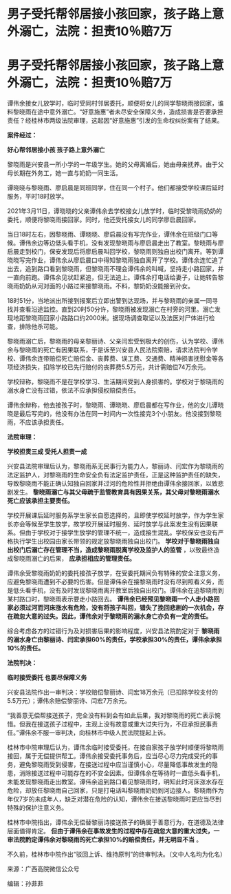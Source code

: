# 男子受托帮邻居接小孩回家，孩子路上意外溺亡，法院：担责10％赔7万

# 男子受托帮邻居接小孩回家，孩子路上意外溺亡，法院：担责10％赔7万

谭伟余接女儿放学时，临时受同村邻居委托，顺便将女儿的同学黎晓雨接回家，谁料黎晓雨在途中意外溺亡。“好意施惠”者未尽安全保障义务，造成损害是否要承担责任？经桂林市两级法院审理，这起因“好意施惠”引发的生命权纠纷案有了结果。

**案件经过：**

**好心帮邻居接小孩 孩子路上意外溺亡**

黎晓雨是兴安县一所小学的一年级学生。她的父母离婚后，她由母亲抚养。由于父母长期在外务工，她一直与奶奶一同生活。

谭晓晓与黎晓雨、廖启晨是同班同学，住在同一个村子。他们都接受学校课后延时服务，平时18时放学。

2021年3月11日，谭晓晓的父亲谭伟余去学校接女儿放学时，临时受黎晓雨奶奶的委托，顺便将黎晓雨接回家。同时，他还受托接女儿的同学廖启晨回家。

当日18时左右，因黎晓雨、谭晓晓、廖启晨没有写完作业，谭伟余在班级门口等候。谭伟余边等边低头看手机，没有发现黎晓雨与廖启晨走出了教室。黎晓雨与廖启晨走到校门，保安发现后将廖启晨叫回学校，黎晓雨则独自出校门离开。等到谭晓晓写完作业，谭伟余从廖启晨口中得知黎晓雨独自离开了学校。谭伟余连忙追了出去，追到路口看到黎晓雨，但黎晓雨不理会谭伟余的叫喊，坚持走小路回家，并一直向前跑。谭伟余见状赶紧追，但无法追上。谭伟余打电话给妻子，让她转告黎晓雨奶奶从河对面的小路过来接黎晓雨。不料，黎奶奶没能接到孙女。

18时51分，当地派出所接到报案后立即出警到达现场，并与黎晓雨的亲属一同寻找并查看沿途监控。直到20时50分许，黎晓雨被发现溺亡在村旁的河里。溺亡发现地距黎晓雨回家小路路口约2000米。据现场调查取证以及法医对尸体进行检查，排除他杀可能。

黎晓雨溺亡后，黎晓雨的母亲黎丽诗、父亲闫宏受到极大的创伤，认为学校、谭伟余与黎晓雨的死亡有因果联系，于是诉至兴安县人民法院索赔，请求法院判令学校、谭伟余连带赔偿死亡赔偿金、丧葬费、误工费、交通费、精神损害抚慰金等各项经济损失，扣除学校已先行赔付的丧葬费5.5万元，共计需赔偿74万余元。

学校辩称，黎晓雨不是在学校学习、生活期间受到人身损害的。学校对于黎晓雨的溺水身亡没有过错，依法不应承担侵权赔偿责任。

谭伟余辩称，他去接孩子时，黎晓雨、谭晓晓、廖启晨都在写作业，他的女儿谭晓晓是最后写完的，他没有办法在同一时间内一次性接完3个小朋友。他没接到黎晓雨，不应该承担责任。

**法院审理：**

**学校担责三成 受托人担责一成**

兴安县法院审理后认为，黎晓雨系无民事行为能力人，黎丽诗、闫宏作为黎晓雨的法定监护人，对黎晓雨的生命安全负有法定监护责任，正是这种监护责任的缺失，导致黎晓雨不能正确认知独自回家并过河的危险性并拒绝由谭伟余接回家，以致悲剧发生。
**黎晓雨溺亡与其父母疏于监管教育具有因果关系，其父母对黎晓雨溺水死亡应该承担主要责任。**

学校开展课后延时服务系学生家长自愿选择的，且即使学校延时放学，作为学生家长亦会等候至学生放学，故学校开展延时服务、延时放学与此案发生没有因果联系。但由于学校对于接学生放学的管理不统一，造成接生混乱。学校保安也没有严格执行学生出校园由家长带领的规定放黎晓雨独自出校门。
**学校对于黎晓雨独自出校门后溺亡存在管理不当，造成黎晓雨脱离学校及监护人的监管** ，以致最终造成黎晓雨溺亡的后果， **应承担相应的管理责任。**

谭伟余受黎晓雨奶奶的委托接孩子放学，在受委托期间负有特殊的安全注意义务，应避免黎晓雨遭到不必要的伤害。但是谭伟余在接黎晓雨时没有尽到照看义务，而是低头看手机，没有及时发现黎晓雨离开教室后独自出校门。谭伟余在追黎晓雨到某村路口时，黎晓雨表示要走小路回去。
**谭伟余已经预见黎晓雨一个人走小路回家必须过河而河床涨水有危险，没有将孩子叫回，错失了挽回悲剧的一次机会，存在疏忽大意的过失。因此，谭伟余对于黎晓雨的溺水身亡亦负有一定的责任。**

综合考虑各方的过错行为及对损害后果的影响程度，兴安县法院酌定对于
**黎晓雨的溺水身亡由黎丽诗、闫宏承担60%的责任，学校承担30%的责任，谭伟余承担10%的责任。**

**法院判决：**

**临时接受委托 也要尽保障义务**

兴安县法院作出一审判决：学校赔偿黎丽诗、闫宏18万余元（已扣除学校支付的5.5万元）；谭伟余赔偿黎丽诗、闫宏7万余元。

“我善意无偿帮接送孩子，完全没有料到会有如此后果，我对黎晓雨的死亡表示惋惜。但我在接送孩子过程中，主观上没有故意或重大过失行为，不应承担民事责任。”谭伟余不服一审判决，向桂林市中级人民法院提起上诉。

桂林市中院审理后认为，谭伟余临时接受委托，在接自家孩子放学时顺便将黎晓雨接回，属于无偿提供帮工。谭伟余接受委托事务后，应当尽心尽力完成受托的事务，避免黎晓雨受到侵害，在接送过程中应当谨慎小心，尽量降低事故发生的隐患，消除接送过程中可能存在的不安全因素。但谭伟余在等待时一直低头看手机，未能发现黎晓雨走出教室。谭伟余追到路口看见黎晓雨时，明知此时河床涨水存在危险，却放任黎晓雨自己回家，只是打电话叫黎晓雨奶奶到河边接人。黎晓雨作为年仅7岁的未成年人，缺乏对潜在危险的认知，谭伟余在接送黎晓雨时更应当尽到特殊的保护注意义务。

桂林市中院指出，谭伟余无偿替黎丽诗接送孩子的确属于善意行为，在道德及法律层面值得肯定。
**但由于谭伟余在事故发生的过程中存在疏忽大意的重大过失，一审法院酌定谭伟余对黎晓雨的死亡承担10%的赔偿责任，并无明显不当** 。

不久前，桂林市中院作出“驳回上诉、维持原判”的终审判决。（文中人名均为化名）

来源：广西高院微信公众号

编辑：孙菲菲

